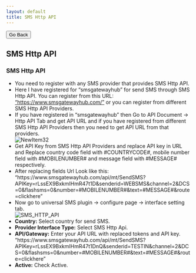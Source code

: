 ```yaml
---
layout: default
title: SMS Http API
---
```

<div class="backtoprevpage">
  <button id="backButton">Go Back</button>
</div>
<div class="page-title">
  <h2>SMS Http API</h2>
</div>
<div class="sub-section">
  <div class="sub-title">
    <h3>
      <span>SMS Http API</span>
    </h3>
  </div>
  <div class="section-content">
    <ul class="info-badges">
      <li>You need to register with any SMS provider that provides SMS Http API.</li>
      <li>Here I have registered for “smsgatewayhub” for send SMS through SMS Http API. You can register from this URL: <a href="https://www.smsgatewayhub.com/" target="_blank">“https://www.smsgatewayhub.com/”</a> or you can register from different SMS Http API Providers.</li>
      <li>
        <span>If you have registered in “smsgatewayhub” then Go to API Document → Http API Tab and get API URL and if you have registered from different SMS Http API  Providers then you need to get API URL from that providers.</span>
        <div class="product-img">
          <img src="{{ site.baseurl }}/assets/images/NewItem32.png" alt="NewItem32" />
        </div>
      </li>
      <li>
        Get API Key from SMS Http API  Providers and replace API key in URL and Replace country code field with #COUNTRYCODE#, mobile number field with #MOBILENUMBER# and message field with #MESSAGE# respectively.
      </li>
       <li>
        After replacing fields Url Look like this:  “https://www.smsgatewayhub.com/api/mt/SendSMS?APIKey=rLssEX9BxkmIHmR47t1D&senderid=WEBSMS&channel=2&DCS=0&flashsms=0&number=#MOBILENUMBER#&text=#MESSAGE#&route=clickhere”
      </li>
      <li>
        <span>Now go to universal SMS plugin → configure page →  interface setting tab.</span>
        <div class="product-img">
          <img src="{{ site.baseurl }}/assets/images/SMS_HTTP_API.png" alt="SMS_HTTP_API" />
        </div>
      </li>
      <li>
        <strong>Country:</strong> Select country for send SMS.
      </li>
      <li>
        <strong>Provider Interface Type:</strong> Select SMS Http Api.  
      </li>
      <li>
        <strong>API/Gateway:</strong> Enter your API URL with replaced tokens and API key.
“https://www.smsgatewayhub.com/api/mt/SendSMS?APIKey=rLssEX9BxkmIHmR47t1DnQ&senderid=TESTIN&channel=2&DCS=0&flashsms=0&number=#MOBILENUMBER#&text=#MESSAGE#&route=clickhere”
      </li>
      <li>
        <strong>Active:</strong> Check Active.
      </li>
    </ul>
  </div>
</div>  
